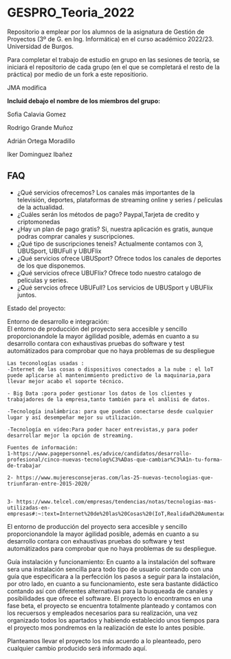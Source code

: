 # GESPRO_Teoria_2022
Repositorio a emplear por los alumnos de la asignatura de Gestión de Proyectos (3º de G. en Ing. Informática) en el curso académico 2022/23. Universidad de Burgos.

Para completar el trabajo de estudio en grupo en las sesiones de teoría, se iniciará el repositorio de cada grupo (en el que se completará el resto de la práctica) por medio de un fork a este repositiorio.


JMA modifica

**Incluid debajo el nombre de los miembros del grupo:**

Sofia Calavia Gomez

Rodrigo Grande Muñoz

Adrián Ortega Moradillo

Iker Dominguez Ibañez

## FAQ
- ¿Qué servicios ofrecemos?
Los canales más importantes de la televisión, deportes, plataformas de streaming online y series / peliculas de la actualidad.
- ¿Cuáles serán los métodos de pago?
Paypal,Tarjeta de credito y criptomonedas
- ¿Hay un plan de pago gratis?
Si, nuestra aplicación es gratis, aunque podras comprar canales y suscripciones.
- ¿Qué tipo de suscripciones teneis?
Actualmente contamos con 3, UBUSport, UBUFull y UBUFlix
- ¿Qué servicios ofrece UBUSport?
Ofrece todos los canales de deportes de los que disponemos.
- ¿Qué servicios ofrece UBUFlix?
Ofrece todo nuestro catalogo de peliculas y series.
- ¿Qué servcios ofrece UBUFull?
Los servicios de UBUSport y UBUFlix juntos.

Estado del proyecto: 

Entorno de desarrollo e integración:    
    El entorno de producción del proyecto sera accesible y sencillo proporcionandole la mayor ágilidad posible, además en cuanto a su desarrollo contara con exhaustivas pruebas do software y test automátizados para comprobar que no haya problemas de su despliegue


    Las teconologías usadas :
    -Internet de las cosas o dispositivos conectados a la nube : el loT puede aplicarse al mantenimmiento predictivo de la maquinaria,para llevar mejor acabo el soporte técnico.

    - Big Data :pora poder gestionar los datos de los clientes y  trabajadores de la empresa,tanto también para el análisi de datos.

    -Tecnología inalámbrica: para que puedan conectarse desde cualquier lugar y así desempeñar mejor su utilización.

    -Tecnología en vídeo:Para poder hacer entrevistas,y para poder desarrollar mejor la opción de streaming.

    Fuentes de información:
    1-https://www.pagepersonnel.es/advice/candidatos/desarrollo-profesional/cinco-nuevas-tecnolog%C3%ADas-que-cambiar%C3%A1n-tu-forma-de-trabajar

    2- https://www.mujeresconsejeras.com/las-25-nuevas-tecnologias-que-triunfaran-entre-2015-2020/

    
    3- https://www.telcel.com/empresas/tendencias/notas/tecnologias-mas-utilizadas-en-empresas#:~:text=Internet%20de%20las%20Cosas%20(IoT,Realidad%20Aumentada%2FVirtual%3A%2070%25
 El entorno de producción del proyecto sera accesible y sencillo proporcionandole la mayor ágilidad posible, además en cuanto a su desarrollo contara con exhaustivas pruebas do software y test automátizados para comprobar que no haya problemas de su despliegue.

Guía instalación y funcionamiento:
En cuanto a la instalación del software sera una instalación sencilla para todo tipo de usuario contando con una guía que especificara a la perfección los pasos a seguir para la instalación, por otro lado, en cuanto a su funcionamiento, este sera bastante didáctico contando así con diferentes alternativas para la busqueada de canales y posibilidades que ofrece el software.
El proyecto lo encontramos en una fase beta, el proyecto se encuentra totalmente planteado y contamos con los recuersos y empleados necesarios para su realización, una vez organizado todos los apartados y habiendo establecido unos tiempos para el proyecto mos pondremos en la realización de este lo antes posible. 

Planteamos llevar el proyecto los más acuerdo a lo pleanteado, pero cualquier cambio producido será informado aquí. 
